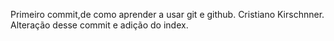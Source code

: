 Primeiro commit,de como aprender a usar git e github.
Cristiano Kirschnner.
Alteração desse commit e adição do index.